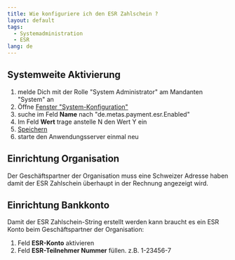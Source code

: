 ```yaml
---
title: Wie konfiguriere ich den ESR Zahlschein ?
layout: default
tags:
  - Systemadministration
  - ESR
lang: de
---
```


## Systemweite Aktivierung

1. melde Dich mit der Rolle "System Administrator" am Mandanten "System" an
1. Öffne [Fenster "System-Konfiguration"](Wie_finde_und_öffne_ich_ein_Fenster)
1. suche im Feld **Name** nach "de.metas.payment.esr.Enabled"
1. Im Feld **Wert** trage anstelle N den Wert Y ein
1. [Speichern](Wie_lege_ich_einen_neuen_datensatz_an)
1. starte den Anwendungsserver einmal neu

## Einrichtung Organisation

Der Geschäftspartner der Organisation muss eine Schweizer Adresse haben damit der ESR Zahlschein überhaupt in der Rechnung angezeigt wird.

## Einrichtung Bankkonto

Damit der ESR Zahlschein-String erstellt werden kann braucht es ein ESR Konto beim Geschäftspartner der Organisation:
1. Feld **ESR-Konto** aktivieren
1. Feld **ESR-Teilnehmer Nummer** füllen. z.B. 1-23456-7
